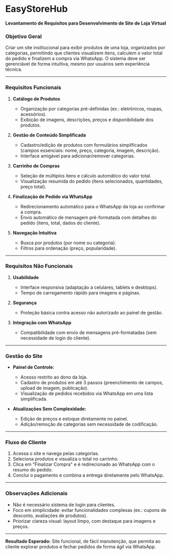 # EasyStoreHub

**Levantamento de Requisitos para Desenvolvimento de Site de Loja Virtual**  

### **Objetivo Geral**  
Criar um site institucional para exibir produtos de uma loja, organizados por categorias, permitindo que clientes visualizem itens, calculem o valor total do pedido e finalizem a compra via WhatsApp. O sistema deve ser gerenciável de forma intuitiva, mesmo por usuários sem experiência técnica.  

---

### **Requisitos Funcionais**  
1. **Catálogo de Produtos**  
   - Organização por categorias pré-definidas (ex.: eletrônicos, roupas, acessórios).  
   - Exibição de imagens, descrições, preços e disponibilidade dos produtos.  

2. **Gestão de Conteúdo Simplificada**  
   - Cadastro/edição de produtos com formulários simplificados (campos essenciais: nome, preço, categoria, imagem, descrição).  
   - Interface amigável para adicionar/remover categorias.  

3. **Carrinho de Compras**  
   - Seleção de múltiplos itens e cálculo automático do valor total.  
   - Visualização resumida do pedido (itens selecionados, quantidades, preço total).  

4. **Finalização de Pedido via WhatsApp**  
   - Redirecionamento automático para o WhatsApp da loja ao confirmar a compra.  
   - Envio automático de mensagem pré-formatada com detalhes do pedido (itens, total, dados do cliente).  

5. **Navegação Intuitiva**  
   - Busca por produtos (por nome ou categoria).  
   - Filtros para ordenação (preço, popularidade).  

---

### **Requisitos Não Funcionais**  
1. **Usabilidade**  
   - Interface responsiva (adaptação a celulares, tablets e desktops).  
   - Tempo de carregamento rápido para imagens e páginas.  

2. **Segurança**  
   - Proteção básica contra acesso não autorizado ao painel de gestão.  

3. **Integração com WhatsApp**  
   - Compatibilidade com envio de mensagens pré-formatadas (sem necessidade de login do cliente).  

---

### **Gestão do Site**  
- **Painel de Controle:**  
  - Acesso restrito ao dono da loja.  
  - Cadastro de produtos em até 3 passos (preenchimento de campos, upload de imagem, publicação).  
  - Visualização de pedidos recebidos via WhatsApp em uma lista simplificada.  

- **Atualizações Sem Complexidade:**  
  - Edição de preços e estoque diretamente no painel.  
  - Adição/remoção de categorias sem necessidade de codificação.  

---

### **Fluxo do Cliente**  
1. Acessa o site e navega pelas categorias.  
2. Seleciona produtos e visualiza o total no carrinho.  
3. Clica em "Finalizar Compra" e é redirecionado ao WhatsApp com o resumo do pedido.  
4. Conclui o pagamento e combina a entrega diretamente pelo WhatsApp.  

--- 

### **Observações Adicionais**  
- Não é necessário sistema de login para clientes.  
- Foco em simplicidade: evitar funcionalidades complexas (ex.: cupons de desconto, avaliações de produtos).  
- Priorizar clareza visual: layout limpo, com destaque para imagens e preços.  

--- 

**Resultado Esperado:** Site funcional, de fácil manutenção, que permita ao cliente explorar produtos e fechar pedidos de forma ágil via WhatsApp.
